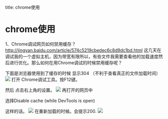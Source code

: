 title: chrome使用 

#  chrome使用 
1、Chrome调试网页如何禁用缓存？
http://jingyan.baidu.com/article/574c5219cbedec6c8d9dc1bd.html
这几天在调试我的一个虚拟主机，因为带宽有限所以，有些文件我需要查看他的加载速度然后进行优化。那么如何在用Chrome调试的时候禁用缓存呢？

下面是浏览器使用到了缓存的时候 显示304 （不利于查看真正的文件加载时间）
![](/data/dokuwiki/tooluse/pasted/20150902-113501.png)
打开 Chrome调试工具。按F12键。

然后 点击右上角的设置。
![](/data/dokuwiki/tooluse/pasted/20150902-113512.png)
再打开的网页中

选择Disable cache (while DevTools is open)

这样的话。
![](/data/dokuwiki/tooluse/pasted/20150902-113525.png)
在重新加载的时候。会提示200.
![](/data/dokuwiki/tooluse/pasted/20150902-113542.png)